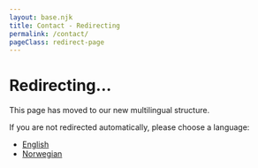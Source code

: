 ```yaml
---
layout: base.njk
title: Contact - Redirecting
permalink: /contact/
pageClass: redirect-page
---
```


<div class="redirect-container">
  <h1>Redirecting...</h1>
  <p>This page has moved to our new multilingual structure.</p>
  <p>If you are not redirected automatically, please choose a language:</p>
  <ul>
    <li><a href="/en/contact/">English</a></li>
    <li><a href="/no/kontakt/">Norwegian</a></li>
  </ul>
</div>

<script>
  // Redirect based on stored language preference or default to Norwegian
  (function() {
    var defaultLang = 'no';
    var storedLang = localStorage.getItem('preferredLanguage');
    var lang = storedLang || defaultLang;
    
    // Redirect to the preferred language version
    window.location.href = (lang === 'no') ? '/no/kontakt/' : '/en/contact/';
  })();
</script> 